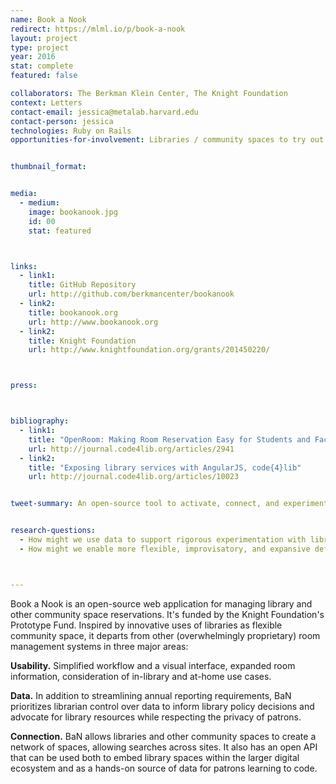 ```yaml
---
name: Book a Nook
redirect: https://mlml.io/p/book-a-nook
layout: project
type: project
year: 2016
stat: complete
featured: false

collaborators: The Berkman Klein Center, The Knight Foundation
context: Letters
contact-email: jessica@metalab.harvard.edu
contact-person: jessica
technologies: Ruby on Rails
opportunities-for-involvement: Libraries / community spaces to try out the software and talk to us about it; Libraries / community spaces to tell us about their experiences managing space reservations


thumbnail_format:


media:
  - medium:
    image: bookanook.jpg
    id: 00
    stat: featured



links:
  - link1: 
    title: GitHub Repository
    url: http://github.com/berkmancenter/bookanook
  - link2: 
    title: bookanook.org
    url: http://www.bookanook.org
  - link2: 
    title: Knight Foundation
    url: http://www.knightfoundation.org/grants/201450220/



press:



bibliography:
  - link1: 
    title: "OpenRoom: Making Room Reservation Easy for Students and Faculty, code{4}lib"
    url: http://journal.code4lib.org/articles/2941
  - link2: 
    title: "Exposing library services with AngularJS, code{4}lib"
    url: http://journal.code4lib.org/articles/10023


tweet-summary: An open-source tool to activate, connect, and experiment with community spaces.


research-questions:
  - How might we use data to support rigorous experimentation with library spaces?
  - How might we enable more flexible, improvisatory, and expansive definitions of what constitutes a bookable space and what activities take place there?



---
```


Book a Nook is an open-source web application for managing library and other community space reservations. It's funded by the Knight Foundation's Prototype Fund. Inspired by innovative uses of libraries as flexible community space, it departs from other (overwhelmingly proprietary) room management systems in three major areas:

**Usability.** Simplified workflow and a visual interface, expanded room information, consideration of in-library and at-home use cases.

**Data.** In addition to streamlining annual reporting requirements, BaN prioritizes librarian control over data to inform library policy decisions and advocate for library resources while respecting the privacy of patrons.

**Connection.** BaN allows libraries and other community spaces to create a network of spaces, allowing searches across sites. It also has an open API that can be used both to embed library spaces within the larger digital ecosystem and as a hands-on source of data for patrons learning to code.


